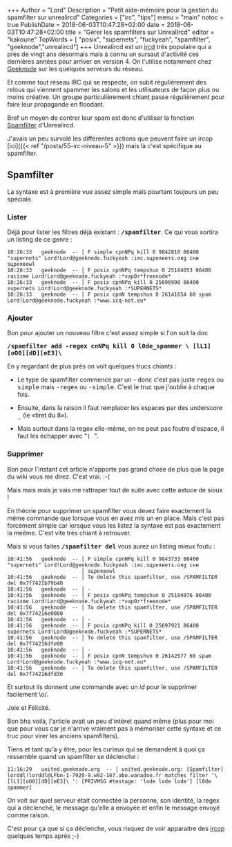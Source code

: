 +++
Author = "Lord"
Description = "Petit aide-mémoire pour la gestion du spamfilter sur unrealircd"
Categories = ["irc", "tips"]
menu = "main"
notoc = true
PublishDate = 2018-06-03T10:47:28+02:00
date = 2018-06-03T10:47:28+02:00
title = "Gérer les spamfilters sur UnrealIrcd"
editor = "kakoune"
TopWords = [  "posix", "supernets", "fuckyeah", "spamfilter", "geeknode","unrealircd"]
+++
Unrealircd est un <abbr title="serveur IRC, c'est à dire un serveur de chat">ircd</abbr> très populaire qui a près de vingt ans désormais mais à connu un sursaut d'activité ces dernières années pour arriver en version 4.
On l'utilise notamment chez [Geeknode](http://geeknode.org/) sur les quelques serveurs du réseau.

Et comme tout réseau IRC qui se respecte, on subit régulièrement des relous qui viennent spammer les salons et les utilisateurs de façon plus ou moins créative.
Un groupe particulièrement chiant passe régulièrement pour faire leur propagande en floodant.

Bref un moyen de contrer leur spam est donc d'utiliser la fonction [Spamfilter](https://www.unrealircd.org/docs/Spamfilter) d'Unrealircd.

J'avais un peu survolé les différentes actions que peuvent faire un ircop [ici]({{< ref "/posts/55-irc-niveau-5" >}}) mais là c'est spécifique au spamfilter.

## Spamfilter
La syntaxe est à première vue assez simple mais pourtant toujours un peu spéciale.

### Lister
Déjà pour lister les filtres déjà existant : <kbd>**/spamfilter**</kbd>.
Ce qui vous sortira un listing de ce genre :

    10:26:33   geeknode  -- │ F simple cpnNPq kill 0 9842810 86400 "supernets" Lord!Lord@geeknode.fuckyeah :iяс.sцреяиетs.ояg сни sцреявоwl
    10:26:33   geeknode  -- │ F posix cpnNPq tempshun 0 25184053 86400 racisme Lord!Lord@geeknode.fuckyeah :*vap0r*freenode*
    10:26:33   geeknode  -- │ F posix cpnNPq kill 0 25696998 86400 supernets Lord!Lord@geeknode.fuckyeah :*SUPERNETS*
    10:26:33   geeknode  -- │ F posix cpnN tempshun 0 26141654 60 spam Lord!Lord@geeknode.fuckyeah :*www.icq-net.eu*
    
### Ajouter
Bon pour ajouter un nouveau filtre c'est assez simple si l'on suit la doc

**<kbd>/spamfilter add -regex cnNPq kill 0 l0de_spammer \ [lL1][oO0][dD][eE3]\ </kbd>**

En y regardant de plus près on voit quelques trucs chiants :

  - Le type de spamfilter commence par un *-* donc c'est pas juste <kbd>regex</kbd> ou <kbd>simple</kbd> mais <kbd>-regex</kbd> ou <kbd>-simple</kbd>.
C'est le truc que j'oublie à chaque fois.

  - Ensuite, dans la raison il faut remplacer les espaces par des underscore <kbd>_</kbd> (le «tiret du 8»).

  - Mais surtout dans la regex elle-même, on ne peut pas foutre d'espace, il faut les échapper avec "*<kbd>\ </kbd>*".

### Supprimer
Bon pour l'instant cet article n'apporte pas grand chose de plus que la page du wiki vous me direz.
C'est vrai. :-(

Mais mais mais je vais me rattraper tout de suite avec cette astuce de sioux !

En théorie pour supprimer un spamfilter vous devez faire exactement la même commande que lorsque vous en avez mis un en place.
Mais c'est pas forcément simple car lorsque vous les listez la syntaxe est pas exactement la meême.
C'est vite très chiant à retrouver.

Mais si vous faites **<kbd>/spamfilter del</kbd>** vous aurez un listing mieux foutu :

    10:41:56   geeknode  -- │ F simple cpnNPq kill 0 9843733 86400 "supernets" Lord!Lord@geeknode.fuckyeah :iяс.sцреяиетs.ояg сни
                            │ sцреявоwl
    10:41:56   geeknode  -- │ To delete this spamfilter, use /SPAMFILTER del 0x7f7421b79b40
    10:41:56   geeknode  -- │ -
    10:41:56   geeknode  -- │ F posix cpnNPq tempshun 0 25184976 86400 racisme Lord!Lord@geeknode.fuckyeah :*vap0r*freenode*
    10:41:56   geeknode  -- │ To delete this spamfilter, use /SPAMFILTER del 0x7f74216e0080
    10:41:56   geeknode  -- │ -
    10:41:56   geeknode  -- │ F posix cpnNPq kill 0 25697921 86400 supernets Lord!Lord@geeknode.fuckyeah :*SUPERNETS*
    10:41:56   geeknode  -- │ To delete this spamfilter, use /SPAMFILTER del 0x7f74216dfe00
    10:41:56   geeknode  -- │ -
    10:41:56   geeknode  -- │ F posix cpnN tempshun 0 26142577 60 spam Lord!Lord@geeknode.fuckyeah :*www.icq-net.eu*
    10:41:56   geeknode  -- │ To delete this spamfilter, use /SPAMFILTER del 0x7f74216dfd30

Et surtout ils donnent une commande avec un *id* pour le supprimer facilement \o/.

Joie et Félicité.

Bon bha voilà, l'article avait un peu d'intéret quand même (plus pour moi que pour vous car je n'arrive vraiment pas à mémoriser cette syntaxe et ce truc pour virer les anciens spamfilters).

Tiens et tant qu'à y être, pour les curieux qui se demandent à quoi ça ressemble quand un spamfilter se déclenche :

    11:16:29   united.geeknode.org  -- │ united.geeknode.org: [Spamfilter] lorddl!lorddl@LFbn-1-7920-9.w92-167.abo.wanadoo.fr matches filter '\ [lL1][oO0][dD][eE3]\ ': [PRIVMSG #testage: 'lode lode lode'] [l0de spammer]

On voit sur quel serveur était connectée la personne, son identité, la regex qui a déclenché, le message qu'elle a envoyée et enfin le message envoyé comme raison.

C'est pour ça que si ça déclenche, vous risquez de voir apparaitre des <abbr title="modérateurs sur IRC">ircop</abbr> quelques temps après ;-)
